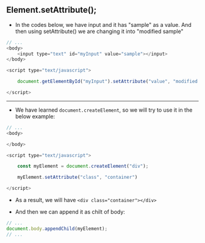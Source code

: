 ## Element.setAttribute();

- In the codes below, we have input and it has "sample" as a value. And then using setAttribute() we are changing it into "modified sample"

```javascript
// ...
<body>
    <input type="text" id="myInput" value="sample"></input>
</body>

<script type="text/javascript">

    document.getElementById("myInput").setAttribute("value", "modified sample");

</script>
```

---

- We have learned `document.createElement`, so we will try to use it in the below example:

```javascript
// ...
<body>

</body>

<script type="text/javascript">

    const myElement = document.createElement("div");

    myElement.setAttribute("class", "container")

</script>
```

- As a result, we will have `<div class="container"></div>`

- And then we can append it as chilt of body:

```javascript
// ...
document.body.appendChild(myElement);
// ...
```
